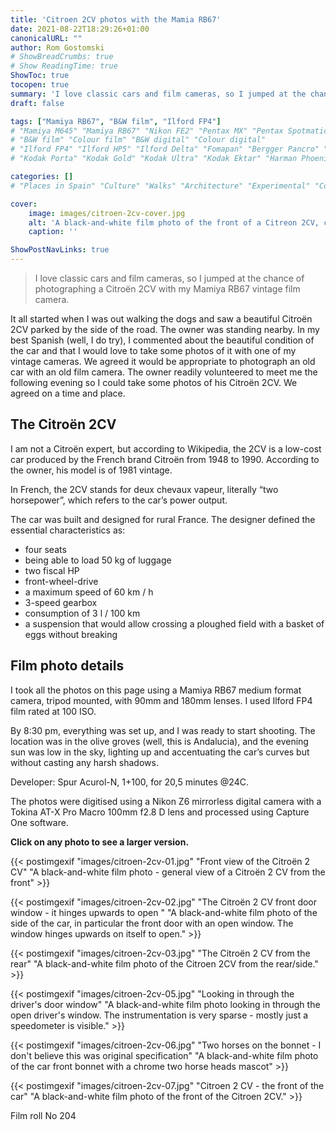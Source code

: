 ```yaml
---
title: 'Citroen 2CV photos with the Mamia RB67'
date: 2021-08-22T18:29:26+01:00
canonicalURL: ""
author: Rom Gostomski
# ShowBreadCrumbs: true
# Show ReadingTime: true
ShowToc: true
tocopen: true
summary: 'I love classic cars and film cameras, so I jumped at the chance of photographing a Citroën 2CV with my Mamiya RB67 vintage film camera - see all the film photos.' # The summary appears as the Google description and also on the posts list page. If you also want it to appear on the page, use description instead of summary.
draft: false

tags: ["Mamiya RB67", "B&W film", "Ilford FP4"]
# "Mamiya M645" "Mamiya RB67" "Nikon FE2" "Pentax MX" "Pentax Spotmatic" "Pinhole" "Horseman VH-R" "Zeis Ikon Ikoflex" "Zeiss Super Ikonta"
# "B&W film" "Colour film" "B&W digital" "Colour digital"
# "Ilford FP4" "Ilford HP5" "Ilford Delta" "Fomapan" "Bergger Pancro" "Rollei RPX" "Kentmere"
# "Kodak Porta" "Kodak Gold" "Kodak Ultra" "Kodak Ektar" "Harman Phoenix"

categories: []
# "Places in Spain" "Culture" "Walks" "Architecture" "Experimental" "Cortijo" "Via Verde" "White village"

cover:
    image: images/citroen-2cv-cover.jpg
    alt: 'A black-and-white film photo of the front of a Citreon 2CV, concentrating mostly on the headlights and grill.'
    caption: ''

ShowPostNavLinks: true
---
```

> I love classic cars and film cameras, so I jumped at the chance of photographing a Citroën 2CV with my Mamiya RB67 vintage film camera.

It all started when I was out walking the dogs and saw a beautiful Citroën 2CV parked by the side of the road. The owner was standing nearby. In my best Spanish (well, I do try), I commented about the beautiful condition of the car and that I would love to take some photos of it with one of my vintage cameras. We agreed it would be appropriate to photograph an old car with an old film camera. The owner readily volunteered to meet me the following evening so I could take some photos of his Citroën 2CV. We agreed on a time and place.

## The Citroën 2CV

I am not a Citroën expert, but according to Wikipedia, the 2CV is a low-cost car produced by the French brand Citroën from 1948 to 1990. According to the owner, his model is of 1981 vintage.

In French, the 2CV stands for deux chevaux vapeur, literally “two horsepower”, which refers to the car’s power output.

The car was built and designed for rural France. The designer defined the essential characteristics as:

- four seats
- being able to load 50 kg of luggage
- two fiscal HP
- front-wheel-drive
- a maximum speed of 60 km / h
- 3-speed gearbox
- consumption of 3 l / 100 km
- a suspension that would allow crossing a ploughed field with a basket of eggs without breaking

## Film photo details

I took all the photos on this page using a Mamiya RB67 medium format camera, tripod mounted, with 90mm and 180mm lenses. I used Ilford FP4 film rated at 100 ISO.

By 8:30 pm, everything was set up, and I was ready to start shooting. The location was in the olive groves (well, this is Andalucia), and the evening sun was low in the sky, lighting up and accentuating the car’s curves but without casting any harsh shadows. 

Developer: Spur Acurol-N, 1+100, for 20,5 minutes @24C.

The photos were digitised using a Nikon Z6 mirrorless digital camera with a Tokina AT-X Pro Macro 100mm f2.8 D lens and processed using Capture One software.

**Click on any photo to see a larger version.**

{{< postimgexif "images/citroen-2cv-01.jpg" 
"Front view of the Citroën 2 CV" 
"A black-and-white film photo - general view of a Citroën 2 CV from the front" >}}

{{< postimgexif "images/citroen-2cv-02.jpg" 
"The Citroën 2 CV front door window - it hinges upwards to open " 
"A black-and-white film photo of the side of the car, in particular the front door with an open window. The window hinges upwards on itself to open." >}}

{{< postimgexif "images/citroen-2cv-03.jpg" 
"The Citroën 2 CV from the rear" 
"A black-and-white film photo of the Citroen 2CV from the rear/side." >}}

{{< postimgexif "images/citroen-2cv-05.jpg" 
"Looking in through the driver's door window" 
"A black-and-white film photo looking in through the open driver's window. The instrumentation is very sparse - mostly just a speedometer is visible." >}}


{{< postimgexif "images/citroen-2cv-06.jpg" 
"Two horses on the bonnet - I don't believe this was original specification" 
"A black-and-white film photo of the car front bonnet with a chrome two horse heads mascot" >}}

{{< postimgexif "images/citroen-2cv-07.jpg" 
"Citroen 2 CV - the front of the car" 
"A black-and-white film photo of the front of the Citroen 2CV." >}}

Film roll No 204
